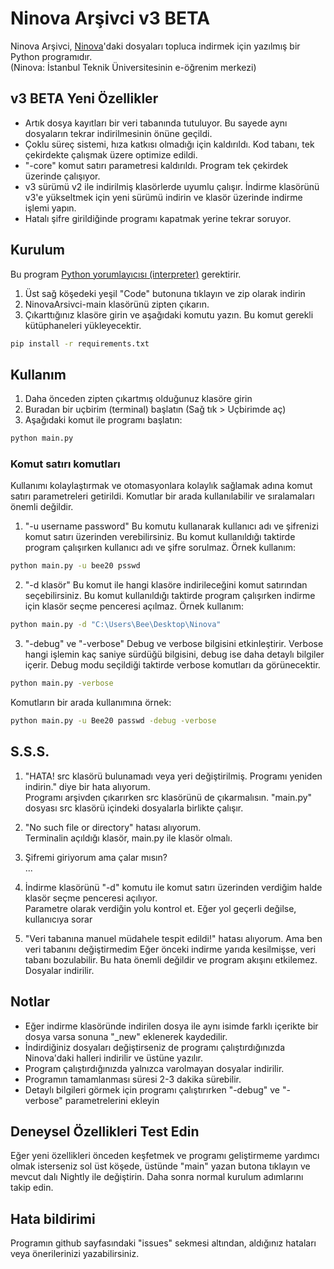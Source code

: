 # Ninova Arşivci v3 BETA

Ninova Arşivci, [Ninova](https://ninova.itu.edu.tr/)'daki dosyaları topluca indirmek için yazılmış bir Python programıdır.  
(Ninova: İstanbul Teknik Üniversitesinin e-öğrenim merkezi)

## v3 BETA Yeni Özellikler
* Artık dosya kayıtları bir veri tabanında tutuluyor. Bu sayede aynı dosyaların tekrar indirilmesinin önüne geçildi.
* Çoklu süreç sistemi, hıza katkısı olmadığı için kaldırıldı. Kod tabanı, tek çekirdekte çalışmak üzere optimize edildi.
* "-core" komut satırı parametresi kaldırıldı. Program tek çekirdek üzerinde çalışıyor.
* v3 sürümü v2 ile indirilmiş klasörlerde uyumlu çalışır. İndirme klasörünü v3'e yükseltmek için yeni sürümü indirin ve klasör üzerinde indirme işlemi yapın.
* Hatalı şifre girildiğinde programı kapatmak yerine tekrar soruyor.

## Kurulum
Bu program [Python yorumlayıcısı (interpreter)](https://www.python.org/downloads/) gerektirir.
1. Üst sağ köşedeki yeşil "Code" butonuna tıklayın ve zip olarak indirin
2. NinovaArsivci-main klasörünü zipten çıkarın.
3. Çıkarttığınız klasöre girin ve aşağıdaki komutu yazın. Bu komut gerekli kütüphaneleri yükleyecektir.
```bash
pip install -r requirements.txt
```


## Kullanım
1. Daha önceden zipten çıkartmış olduğunuz klasöre girin
2. Buradan bir uçbirim (terminal) başlatın (Sağ tık > Uçbirimde aç)
3. Aşağıdaki komut ile programı başlatın:
```bash
python main.py
```
### Komut satırı komutları
Kullanımı kolaylaştırmak ve otomasyonlara kolaylık sağlamak adına komut satırı parametreleri getirildi. Komutlar bir arada kullanılabilir ve sıralamaları önemli değildir.

1. "-u username password"
Bu komutu kullanarak kullanıcı adı ve şifrenizi komut satırı üzerinden verebilirsiniz. Bu komut kullanıldığı taktirde program çalışırken kullanıcı adı ve şifre sorulmaz.
Örnek kullanım:
```bash
python main.py -u bee20 psswd
```
2. "-d klasör"
Bu komut ile hangi klasöre indirileceğini komut satırından seçebilirsiniz. Bu komut kullanıldığı taktirde program çalışırken indirme için klasör seçme penceresi açılmaz.
Örnek kullanım:
```bash
python main.py -d "C:\Users\Bee\Desktop\Ninova"
```

3. "-debug" ve "-verbose"
Debug ve verbose bilgisini etkinleştirir. Verbose hangi işlemin kaç saniye sürdüğü bilgisini, debug ise daha detaylı bilgiler içerir. Debug modu seçildiği taktirde verbose komutları da görünecektir.
```bash
python main.py -verbose
```

Komutların bir arada kullanımına örnek:
```bash
python main.py -u Bee20 passwd -debug -verbose
```

## S.S.S.
1. "HATA! src klasörü bulunamadı veya yeri değiştirilmiş. Programı yeniden indirin." diye bir hata alıyorum.  
  Programı arşivden çıkarırken src klasörünü de çıkarmalısın. "main.py" dosyası src klasörü içindeki dosyalarla birlikte çalışır.

2. "No such file or directory" hatası alıyorum.  
  Terminalin açıldığı klasör, main.py ile klasör olmalı.

3. Şifremi giriyorum ama çalar mısın?  
  ...

4. İndirme klasörünü "-d" komutu ile komut satırı üzerinden verdiğim halde klasör seçme penceresi açılıyor.  
  Parametre olarak verdiğin yolu kontrol et. Eğer yol geçerli değilse, kullanıcıya sorar
  
5. "Veri tabanına manuel müdahele tespit edildi!" hatası alıyorum. Ama ben veri tabanını değiştirmedim
  Eğer önceki indirme yarıda kesilmişse, veri tabanı bozulabilir. Bu hata önemli değildir ve program akışını etkilemez. Dosyalar indirilir.



## Notlar
* Eğer indirme klasöründe indirilen dosya ile aynı isimde farklı içerikte bir dosya varsa sonuna "_new" eklenerek kaydedilir.
* İndirdiğiniz dosyaları değiştirseniz de programı çalıştırdığınızda Ninova'daki halleri indirilir ve üstüne yazılır.
* Program çalıştırdığınızda yalnızca varolmayan dosyalar indirilir.
* Programın tamamlanması süresi 2-3 dakika sürebilir.
* Detaylı bilgileri görmek için programı çalıştırırken "-debug" ve "-verbose" parametrelerini ekleyin

## Deneysel Özellikleri Test Edin
Eğer yeni özellikleri önceden keşfetmek ve programı geliştirmeme yardımcı olmak isterseniz sol üst köşede, üstünde "main" yazan butona tıklayın ve mevcut dalı Nightly ile değiştirin. Daha sonra normal kurulum adımlarını takip edin.

## Hata bildirimi
Programın github sayfasındaki "issues" sekmesi altından, aldığınız hataları veya önerilerinizi yazabilirsiniz.

